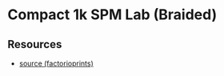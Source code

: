 # Compact 1k SPM Lab (Braided)

## Resources

- [source (factorioprints)](https://www.factorio.school/view/-Mt9tv4E8gbtVxvlSReY)